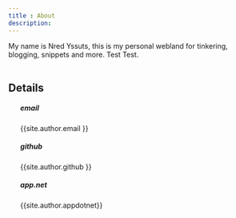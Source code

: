 ```yaml
---
title : About
description:
---
```


My name is Nred Yssuts, this is my personal webland for tinkering, blogging, snippets and more. Test Test.
<br><br>
<h2>Details</h2>
<ul>
  <h5>email</h5>{{site.author.email }}<br>
  <h5>github</h5> {{site.author.github }}<br>
  <h5>app.net</h5> {{site.author.appdotnet}}
</ul>